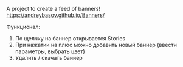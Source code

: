 A project to create a feed of banners! 
https://andreybasov.github.io/Banners/

Функционал: 
1) По щелчку на баннер открывается Stories
2) При нажатии на плюс можно добавить новый баннер (ввести параметры, выбрать цвет)
3) Удалить / скачать баннер
